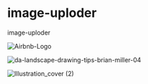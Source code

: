# image-uploder
image-uploder

![Airbnb-Logo](https://user-images.githubusercontent.com/110088518/185785168-d82eb824-a402-4df3-912d-8787f46ba048.png)

![da-landscape-drawing-tips-brian-miller-04](https://user-images.githubusercontent.com/110088518/185785189-f3abd006-c606-4b6b-9b11-8fd7a317e4d1.jpg)

![Illustration_cover (2)](https://user-images.githubusercontent.com/110088518/185785226-54bf640b-998a-4718-add2-e092015623d5.jpg)
